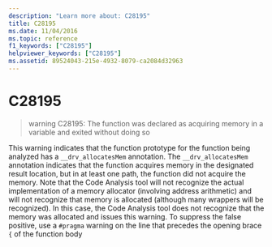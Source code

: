 ```yaml
---
description: "Learn more about: C28195"
title: C28195
ms.date: 11/04/2016
ms.topic: reference
f1_keywords: ["C28195"]
helpviewer_keywords: ["C28195"]
ms.assetid: 89524043-215e-4932-8079-ca2084d32963
---
```

# C28195

> warning C28195: The function was declared as acquiring memory in  a variable and exited without doing so

This warning indicates that the function prototype for the function being analyzed has a `__drv_allocatesMem` annotation. The `__drv_allocatesMem` annotation indicates that the function acquires memory in the designated result location, but in at least one path, the function did not acquire the memory. Note that the Code Analysis tool will not recognize the actual implementation of a memory allocator (involving address arithmetic) and will not recognize that memory is allocated (although many wrappers will be recognized). In this case, the Code Analysis tool does not recognize that the memory was allocated and issues this warning. To suppress the false positive, use a `#pragma` warning on the line that precedes the opening brace `{` of the function body
